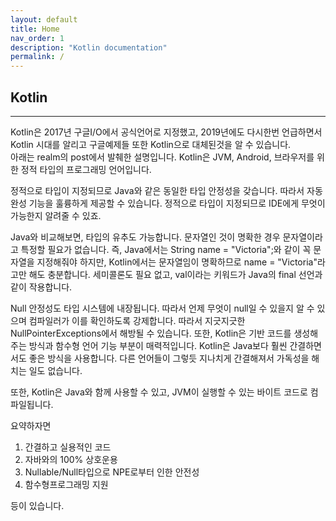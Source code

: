 ```yaml
---
layout: default
title: Home
nav_order: 1
description: "Kotlin documentation"
permalink: /
---
```


## Kotlin

---
Kotlin은 2017년 구글I/O에서 공식언어로 지정했고, 2019년에도 다시한번 언급하면서 Kotlin 시대를 알리고 구글예제들 또한 Kotlin으로 대체된것을 알 수 있습니다.  
아래는 realm의 post에서 발췌한 설명입니다.
Kotlin은 JVM, Android, 브라우저를 위한 정적 타입의 프로그래밍 언어입니다. 

정적으로 타입이 지정되므로 Java와 같은 동일한 타입 안정성을 갖습니다. 따라서 자동 완성 기능을 훌륭하게 제공할 수 있습니다. 정적으로 타입이 지정되므로 IDE에게 무엇이 가능한지 알려줄 수 있죠.

Java와 비교해보면, 타입의 유추도 가능합니다. 문자열인 것이 명확한 경우 문자열이라고 특정할 필요가 없습니다. 즉, Java에서는 String name = "Victoria";와 같이 꼭 문자열을 지정해줘야 하지만, Kotlin에서는 문자열임이 명확하므로 name = "Victoria"라고만 해도 충분합니다. 세미콜론도 필요 없고, val이라는 키워드가 Java의 final 선언과 같이 작용합니다.

Null 안정성도 타입 시스템에 내장됩니다. 따라서 언제 무엇이 null일 수 있을지 알 수 있으며 컴파일러가 이를 확인하도록 강제합니다. 따라서 지긋지긋한 NullPointerExceptions에서 해방될 수 있습니다. 또한, Kotlin은 기반 코드를 생성해주는 방식과 함수형 언어 기능 부분이 매력적입니다. Kotlin은 Java보다 훨씬 간결하면서도 좋은 방식을 사용합니다. 다른 언어들이 그렇듯 지나치게 간결해져서 가독성을 해치는 일도 없습니다.

또한, Kotlin은 Java와 함께 사용할 수 있고, JVM이 실행할 수 있는 바이트 코드로 컴파일됩니다.

요약하자면  

1. 간결하고 실용적인 코드
2. 자바와의 100% 상호운용
3. Nullable/Null타입으로 NPE로부터 인한 안전성
4. 함수형프로그래밍 지원  


등이 있습니다.
